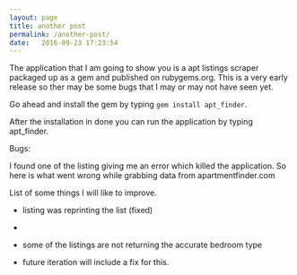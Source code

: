 ```yaml
---
layout: page
title: another post
permalink: /another-post/
date:   2016-09-23 17:23:54
---
```


The application that I am going to show you is a apt listings scraper packaged up as a gem and published on rubygems.org. This is a very early release so ther may be some bugs that I may or may not have seen yet. 

Go ahead and install the gem by typing `gem install apt_finder`.

After the installation in done you can run the application by typing apt_finder.

Bugs: 

I found one of the listing giving me an error which killed the application. So here is what went wrong while grabbing data from apartmentfinder.com 

List of some things I will like to improve.

- listing was reprinting the list (fixed)
- 



- some of the listings are not returning the accurate bedroom type
- future iteration will include a fix for this.


